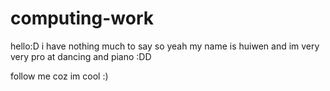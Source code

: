 # computing-work
hello:D i have nothing much to say so yeah 
my name is huiwen and im very very pro at dancing and piano :DD

follow me coz im cool :)
